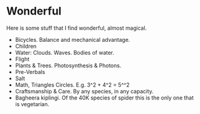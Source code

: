 # Wonderful

Here is some stuff that I find wonderful, almost magical.

- Bicycles. Balance and mechanical advantage.
- Children
- Water: Clouds. Waves. Bodies of water.
- Flight
- Plants & Trees. Photosynthesis & Photons.
- Pre-Verbals
- Salt
- Math, Triangles Circles. E.g. 3^2 + 4^2 = 5^^2
- Craftsmanship & Care. By any species, in any capacity.
- Bagheera kiplingi. Of the 40K species of spider this is the only one that is vegetarian.
